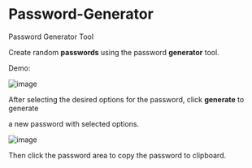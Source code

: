 # Password-Generator
Password Generator Tool

Create random **passwords** using the password **generator** tool.

Demo: 

![image](https://user-images.githubusercontent.com/58009530/131185258-87e91686-b0e6-43fa-b08b-2e7c13b1e05a.png)


After selecting the desired options for the password, click **generate** to generate 

a new password with selected options.

![image](https://user-images.githubusercontent.com/58009530/131185299-d6cd1128-2d3e-43a3-a4b0-cf250c6a6ab9.png)


Then click the password area to copy the password to clipboard.
